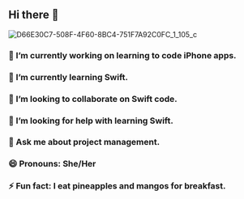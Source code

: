 ## Hi there 👋
![D66E30C7-508F-4F60-8BC4-751F7A92C0FC_1_105_c](https://github.com/vrstreet/vrstreet/assets/545759/fec59de9-545c-4e3b-8cef-868104511245)



### 🔭 I’m currently working on learning to code iPhone apps.
### 🌱 I’m currently learning Swift.
### 👯 I’m looking to collaborate on Swift code.
### 🤔 I’m looking for help with learning Swift.
### 💬 Ask me about project management.
### 😄 Pronouns: She/Her
### ⚡ Fun fact: I eat pineapples and mangos for breakfast.


